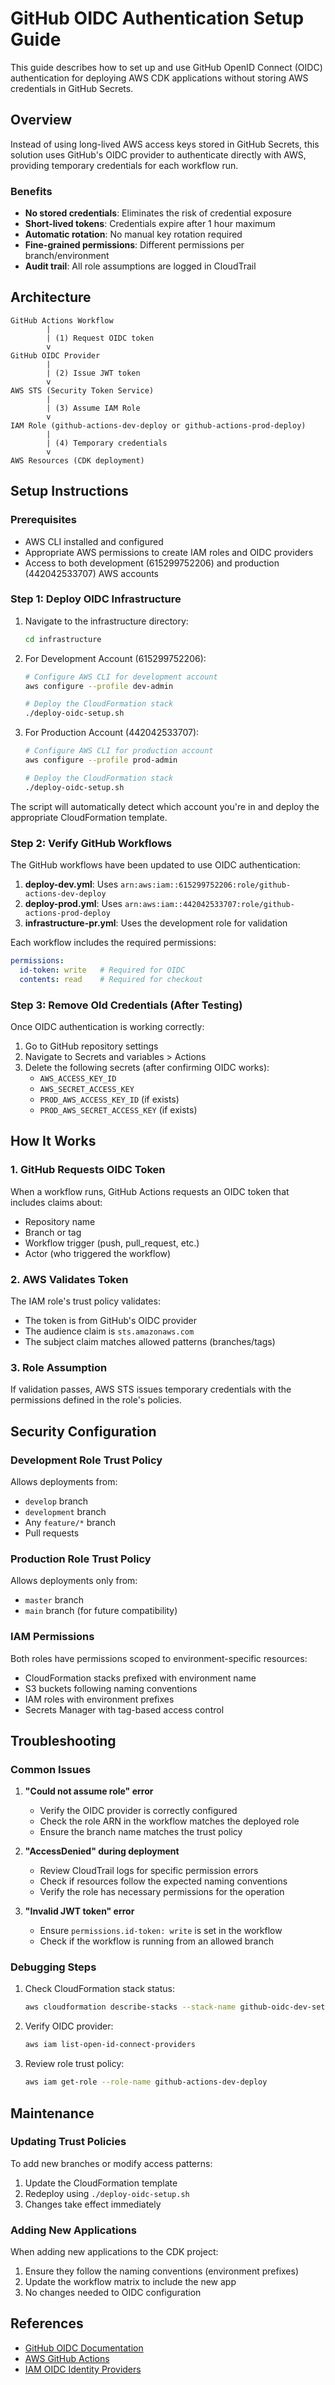 # GitHub OIDC Authentication Setup Guide

This guide describes how to set up and use GitHub OpenID Connect (OIDC) authentication for deploying AWS CDK applications without storing AWS credentials in GitHub Secrets.

## Overview

Instead of using long-lived AWS access keys stored in GitHub Secrets, this solution uses GitHub's OIDC provider to authenticate directly with AWS, providing temporary credentials for each workflow run.

### Benefits

- **No stored credentials**: Eliminates the risk of credential exposure
- **Short-lived tokens**: Credentials expire after 1 hour maximum
- **Automatic rotation**: No manual key rotation required
- **Fine-grained permissions**: Different permissions per branch/environment
- **Audit trail**: All role assumptions are logged in CloudTrail

## Architecture

```
GitHub Actions Workflow
        |
        | (1) Request OIDC token
        v
GitHub OIDC Provider
        |
        | (2) Issue JWT token
        v
AWS STS (Security Token Service)
        |
        | (3) Assume IAM Role
        v
IAM Role (github-actions-dev-deploy or github-actions-prod-deploy)
        |
        | (4) Temporary credentials
        v
AWS Resources (CDK deployment)
```

## Setup Instructions

### Prerequisites

- AWS CLI installed and configured
- Appropriate AWS permissions to create IAM roles and OIDC providers
- Access to both development (615299752206) and production (442042533707) AWS accounts

### Step 1: Deploy OIDC Infrastructure

1. Navigate to the infrastructure directory:
   ```bash
   cd infrastructure
   ```

2. For Development Account (615299752206):
   ```bash
   # Configure AWS CLI for development account
   aws configure --profile dev-admin
   
   # Deploy the CloudFormation stack
   ./deploy-oidc-setup.sh
   ```

3. For Production Account (442042533707):
   ```bash
   # Configure AWS CLI for production account
   aws configure --profile prod-admin
   
   # Deploy the CloudFormation stack
   ./deploy-oidc-setup.sh
   ```

The script will automatically detect which account you're in and deploy the appropriate CloudFormation template.

### Step 2: Verify GitHub Workflows

The GitHub workflows have been updated to use OIDC authentication:

1. **deploy-dev.yml**: Uses `arn:aws:iam::615299752206:role/github-actions-dev-deploy`
2. **deploy-prod.yml**: Uses `arn:aws:iam::442042533707:role/github-actions-prod-deploy`
3. **infrastructure-pr.yml**: Uses the development role for validation

Each workflow includes the required permissions:
```yaml
permissions:
  id-token: write   # Required for OIDC
  contents: read    # Required for checkout
```

### Step 3: Remove Old Credentials (After Testing)

Once OIDC authentication is working correctly:

1. Go to GitHub repository settings
2. Navigate to Secrets and variables > Actions
3. Delete the following secrets (after confirming OIDC works):
   - `AWS_ACCESS_KEY_ID`
   - `AWS_SECRET_ACCESS_KEY`
   - `PROD_AWS_ACCESS_KEY_ID` (if exists)
   - `PROD_AWS_SECRET_ACCESS_KEY` (if exists)

## How It Works

### 1. GitHub Requests OIDC Token

When a workflow runs, GitHub Actions requests an OIDC token that includes claims about:
- Repository name
- Branch or tag
- Workflow trigger (push, pull_request, etc.)
- Actor (who triggered the workflow)

### 2. AWS Validates Token

The IAM role's trust policy validates:
- The token is from GitHub's OIDC provider
- The audience claim is `sts.amazonaws.com`
- The subject claim matches allowed patterns (branches/tags)

### 3. Role Assumption

If validation passes, AWS STS issues temporary credentials with the permissions defined in the role's policies.

## Security Configuration

### Development Role Trust Policy

Allows deployments from:
- `develop` branch
- `development` branch
- Any `feature/*` branch
- Pull requests

### Production Role Trust Policy

Allows deployments only from:
- `master` branch
- `main` branch (for future compatibility)

### IAM Permissions

Both roles have permissions scoped to environment-specific resources:
- CloudFormation stacks prefixed with environment name
- S3 buckets following naming conventions
- IAM roles with environment prefixes
- Secrets Manager with tag-based access control

## Troubleshooting

### Common Issues

1. **"Could not assume role" error**
   - Verify the OIDC provider is correctly configured
   - Check the role ARN in the workflow matches the deployed role
   - Ensure the branch name matches the trust policy

2. **"AccessDenied" during deployment**
   - Review CloudTrail logs for specific permission errors
   - Check if resources follow the expected naming conventions
   - Verify the role has necessary permissions for the operation

3. **"Invalid JWT token" error**
   - Ensure `permissions.id-token: write` is set in the workflow
   - Check if the workflow is running from an allowed branch

### Debugging Steps

1. Check CloudFormation stack status:
   ```bash
   aws cloudformation describe-stacks --stack-name github-oidc-dev-setup
   ```

2. Verify OIDC provider:
   ```bash
   aws iam list-open-id-connect-providers
   ```

3. Review role trust policy:
   ```bash
   aws iam get-role --role-name github-actions-dev-deploy
   ```

## Maintenance

### Updating Trust Policies

To add new branches or modify access patterns:

1. Update the CloudFormation template
2. Redeploy using `./deploy-oidc-setup.sh`
3. Changes take effect immediately

### Adding New Applications

When adding new applications to the CDK project:
1. Ensure they follow the naming conventions (environment prefixes)
2. Update the workflow matrix to include the new app
3. No changes needed to OIDC configuration

## References

- [GitHub OIDC Documentation](https://docs.github.com/en/actions/deployment/security-hardening-your-deployments/about-security-hardening-with-openid-connect)
- [AWS GitHub Actions](https://github.com/aws-actions/configure-aws-credentials#assuming-a-role)
- [IAM OIDC Identity Providers](https://docs.aws.amazon.com/IAM/latest/UserGuide/id_roles_providers_create_oidc.html)